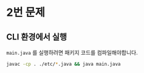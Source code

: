 # 2번 문제

## CLI 환경에서 실행
`main.java` 를 실행하려면 패키지 코드를 컴파일해야합니다.

```sh
javac -cp . ./etc/*.java && java main.java
```